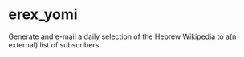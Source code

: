 erex_yomi
=========

Generate and e-mail a daily selection of the Hebrew Wikipedia to a(n external) list of subscribers.
